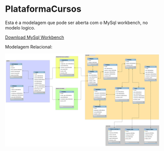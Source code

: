# PlataformaCursos

Esta é a modelagem que pode ser aberta com o MySql workbench, no modelo logico.

[Download MySql Workbench](https://dev.mysql.com/downloads/workbench/)

Modelagem Relacional:

![imagem](https://github.com/thevalter/PlataformaCursos/blob/master/DB.png)

